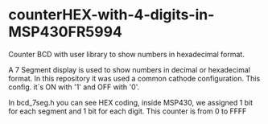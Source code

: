 # counterHEX-with-4-digits-in-MSP430FR5994
Counter BCD with user library to show numbers in hexadecimal format.

A 7 Segment display is used to show numbers in decimal or hexadecimal format. In this repository it was used a common cathode configuration. 
This config. it´s ON with '1' and OFF with '0'.

In bcd_7seg.h you can see HEX coding, inside MSP430, we assigned 1 bit for each segment and 1 bit for each digit. This counter is from 0 to FFFF
